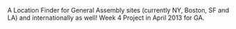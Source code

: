 A Location Finder for General Assembly sites (currently NY, Boston, SF and LA) and internationally as well!  Week 4 Project in April 2013 for GA.
